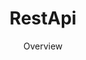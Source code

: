 ---
layout: page
title: RestApi
subtitle: Overview
menubar: docs_menu
show_sidebar: false
toc: false
---